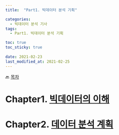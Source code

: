 ```yaml
---
title:  "Part1. 빅데이터 분석 기획"

categories:
  - 빅데이터 분석 기사
tags:
  - Part1. 빅데이터 분석 기획

toc: true
toc_sticky: true
 
date: 2021-02-23
last_modified_at: 2021-02-25
---
```


:back: [목차]()

# Chapter1. [빅데이터의 이해]()

# Chapter2. [데이터 분석 계획]()